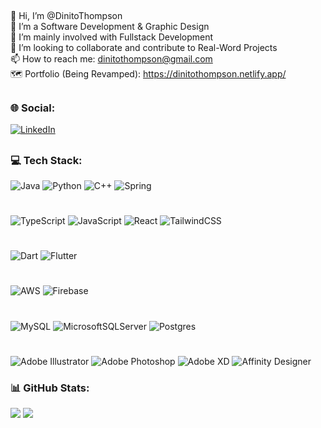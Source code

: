##
👋 Hi, I’m @DinitoThompson<br>👀 I’m a Software Development & Graphic Design<br>🌱 I’m mainly involved with Fullstack Development<br>💞️ I’m looking to collaborate and contribute to Real-Word Projects<br>📫 How to reach me: dinitothompson@gmail.com<br>🗺️ Portfolio (Being Revamped): https://dinitothompson.netlify.app/
##
### 🌐 Social:
[![LinkedIn](https://img.shields.io/badge/LinkedIn-%230077B5.svg?logo=linkedin&logoColor=white)](https://linkedin.com/in/https://www.linkedin.com/in/dinito-thompson/)
##
### 💻 Tech Stack:
![Java](https://img.shields.io/badge/java-%23ED8B00.svg?style=flat&logo=java&logoColor=white)
![Python](https://img.shields.io/badge/python-3670A0?style=flat&logo=python&logoColor=ffdd54)
![C++](https://img.shields.io/badge/c++-%2300599C.svg?style=flat&logo=c%2B%2B&logoColor=white)
![Spring](https://img.shields.io/badge/spring-%236DB33F.svg?style=flat&logo=spring&logoColor=white)

#
![TypeScript](https://img.shields.io/badge/typescript-%23007ACC.svg?style=flat&logo=typescript&logoColor=white)
![JavaScript](https://img.shields.io/badge/javascript-%23323330.svg?style=flat&logo=javascript&logoColor=%23F7DF1E)
![React](https://img.shields.io/badge/react-%2320232a.svg?style=flat&logo=react&logoColor=%2361DAFB)
![TailwindCSS](https://img.shields.io/badge/tailwindcss-%2338B2AC.svg?style=flat&logo=tailwind-css&logoColor=white)

#
![Dart](https://img.shields.io/badge/dart-%230175C2.svg?style=flat&logo=dart&logoColor=white)
![Flutter](https://img.shields.io/badge/Flutter-%2302569B.svg?style=flat&logo=Flutter&logoColor=white)

#
![AWS](https://img.shields.io/badge/AWS-%23FF9900.svg?style=flat&logo=amazon-aws&logoColor=white)
![Firebase](https://img.shields.io/badge/firebase-%23039BE5.svg?style=flat&logo=firebase)

#
![MySQL](https://img.shields.io/badge/mysql-%2300f.svg?style=flat&logo=mysql&logoColor=white)
![MicrosoftSQLServer](https://img.shields.io/badge/Microsoft%20SQL%20Sever-CC2927?style=flat&logo=microsoft%20sql%20server&logoColor=white)
![Postgres](https://img.shields.io/badge/postgres-%23316192.svg?style=flat&logo=postgresql&logoColor=white)

#
![Adobe Illustrator](https://img.shields.io/badge/adobeillustrator-%23FF9A00.svg?style=flat&logo=adobeillustrator&logoColor=white)
![Adobe Photoshop](https://img.shields.io/badge/adobephotoshop-%2331A8FF.svg?style=flat&logo=adobephotoshop&logoColor=white)
![Adobe XD](https://img.shields.io/badge/Adobe%20XD-470137?style=flat&logo=Adobe%20XD&logoColor=#FF61F6)
![Affinity Designer](https://img.shields.io/badge/affinitydesginer-%231B72BE.svg?style=flat&logo=affinity-designer&logoColor=white)

### 📊 GitHub Stats:

![](https://github-readme-stats.vercel.app/api?username=DinitoThompson&theme=radical&hide_border=true&include_all_commits=true&count_private=true)
![](https://github-readme-streak-stats.herokuapp.com/?user=DinitoThompson&theme=radical&hide_border=true)

<!-- Proudly created with GPRM ( https://gprm.itsvg.in ) -->

<!---
DinitoThompson/DinitoThompson is a ✨ special ✨ repository because its `README.md` (this file) appears on your GitHub profile.
You can click the Preview link to take a look at your changes.
--->
##
